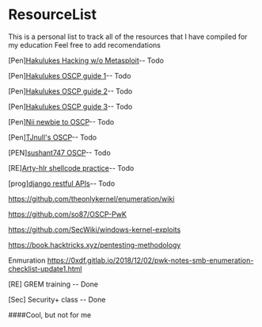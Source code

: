 # ResourceList
This is a personal list to track all of the resources that I have compiled for my education
Feel free to add recomendations

[Pen][Hakulukes Hacking w/o Metasploit](https://medium.com/@hakluke/haklukes-guide-to-hacking-without-metasploit-1bbbe3d14f90)-- Todo

[Pen][Hakulukes OSCP guide 1](https://medium.com/@hakluke/haklukes-ultimate-oscp-guide-part-1-is-oscp-for-you-b57cbcce7440)-- Todo

[Pen][Hakulukes OSCP guide 2](https://medium.com/@hakluke/haklukes-ultimate-oscp-guide-part-2-workflow-and-documentation-tips-9dd335204a48)-- Todo

[Pen][Hakulukes OSCP guide 3](https://medium.com/@hakluke/haklukes-ultimate-oscp-guide-part-3-practical-hacking-tips-and-tricks-c38486f5fc97)-- Todo

[Pen][Nii newbie to OSCP](https://niiconsulting.com/checkmate/2017/06/a-detail-guide-on-oscp-preparation-from-newbie-to-oscp/)-- Todo

[Pen][TJnull's OSCP](https://www.netsecfocus.com/oscp/2019/03/29/The_Journey_to_Try_Harder-_TJNulls_Preparation_Guide_for_PWK_OSCP.html)-- Todo

[PEN][sushant747 OSCP](https://sushant747.gitbooks.io/total-oscp-guide/)-- Todo

[RE][Arty-hlr shellcode practice](https://github.com/arty-hlr/shellcode-practice)-- Todo

[prog][django restful APIs](https://simpleisbetterthancomplex.com/tutorial/2018/02/03/how-to-use-restful-apis-with-django.html)-- Todo

https://github.com/theonlykernel/enumeration/wiki

https://github.com/so87/OSCP-PwK

https://github.com/SecWiki/windows-kernel-exploits

https://book.hacktricks.xyz/pentesting-methodology

Enmuration
https://0xdf.gitlab.io/2018/12/02/pwk-notes-smb-enumeration-checklist-update1.html



[RE] GREM training -- Done

[Sec] Security+ class -- Done

####Cool, but not for me
